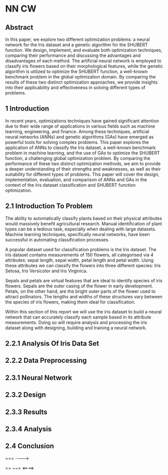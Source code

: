 # NN CW

## Abstract

In this paper, we explore two different optimization problems: a neural network for the Iris dataset and a genetic algorithm for the SHUBERT function. We design, implement, and evaluate both optimization techniques, comparing their performance and discussing the advantages and disadvantages of each method. The artificial neural network is employed to classify iris flowers based on their morphological features, while the genetic algorithm is utilized to optimize the SHUBERT function, a well-known benchmark problem in the global optimization domain. By comparing the results of these two distinct optimization approaches, we provide insights into their applicability and effectiveness in solving different types of problems.

## 1 Introduction

In recent years, optimizations techniques have gained significant attention due to their wide range of applications in various fields such as machine learning, engineering, and finance. Among these techniques, artificial neural networks (ANNs) and genetic algorithms (GAs) have emerged as powerful tools for solving complex problems. This paper explores the application of ANNs to classify the Iris dataset, a well-known benchmark problem in machine learning, and the use of GAs to optimize the SHUBERT function, a challenging global optimization problem. By comparing the performance of these two distinct optimization methods, we aim to provide a deeper understanding of their strengths and weaknesses, as well as their suitability for different types of problems. This paper will cover the design, implementation, evaluation, and comparison of ANNs and GAs in the context of the Iris dataset classification and SHUBERT function optimization.

## 2.1 Introduction To Problem 

The ability to automatically classify plants based on their physical attributes would massively benefit agricultural research. Manual identification of plant types can be a tedious task, especially when dealing with large datasets. Machine learning techniques, specifically neural networks, have been successful in automating classification processes.

A popular dataset used for classification problems is the Iris dataset. The iris dataset contains measurements of 150 flowers, all categorised via 4 attributes: sepal length, sepal width, petal length and petal width. Using these attributes we can classify the flowers into three different species: Iris Setosa, Iris Versicolor and Iris Virginica.

Sepals and petals are virtual features that are ideal to identify species of iris flowers. Sepals are the outer casing of the flower in early development. Petals, on the other hand, are the bright outer parts of the flower used to attract pollinators. The lengths and widths of these structures vary between the species of iris flowers, making them ideal for classification.

Within this section of this report we will use the iris dataset to build a neural network that can accurately classify each sample based in its attribute measurements. Doing so will require analysis and processing the iris dataset along with designing, building and training a neural network.

## 2.2.1 Analysis Of Iris Data Set



## 2.2.2 Data Preprocessing

## 2.3.1 Neural Network 

## 2.3.2 Design

## 2.3.3  Results

## 2.3.4 Analysis

## 2.4 Conclusion



===  ----> 

<= ~~>
<====>